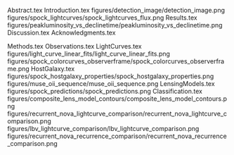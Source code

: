 Abstract.tex
Introduction.tex
figures/detection_image/detection_image.png
figures/spock_lightcurves/spock_lightcurves_flux.png
Results.tex
figures/peakluminosity_vs_declinetime/peakluminosity_vs_declinetime.png
Discussion.tex
Acknowledgments.tex


Methods.tex
Observations.tex
LightCurves.tex
figures/light_curve_linear_fits/light_curve_linear_fits.png
figures/spock_colorcurves_observerframe/spock_colorcurves_observerframe.png
HostGalaxy.tex
figures/spock_hostgalaxy_properties/spock_hostgalaxy_properties.png
figures/muse_oii_sequence/muse_oii_sequence.png
LensingModels.tex
figures/spock_predictions/spock_predictions.png
Classification.tex
figures/composite_lens_model_contours/composite_lens_model_contours.png
figures/recurrent_nova_lightcurve_comparison/recurrent_nova_lightcurve_comparison.png
figures/lbv_lightcurve_comparison/lbv_lightcurve_comparison.png
figures/recurrent_nova_recurrence_comparison/recurrent_nova_recurrence_comparison.png

  